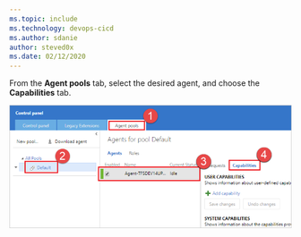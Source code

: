 ```yaml
---
ms.topic: include
ms.technology: devops-cicd
ms.author: sdanie
author: steved0x
ms.date: 02/12/2020
---
```


From the **Agent pools** tab, select the desired agent, and choose the **Capabilities** tab.

![Agent capabilities tab](../../media/agent-capabilities-tab/capabilities-2015.png)
